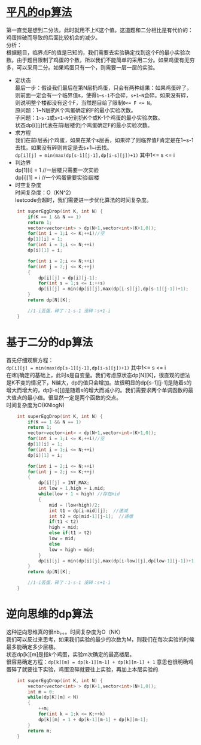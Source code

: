 # [平凡的dp算法](https://leetcode-cn.com/problems/super-egg-drop/)
第一直觉是想到二分法，此时就用不上K这个值。这道题和二分相比是有代价的：鸡蛋摔破而导致的后面比较机会的减少。   
分析：   
根据题目，临界点F的值是已知的，我们需要去实验确定找到这个F的最小实验次数。由于题目限制了鸡蛋的个数，所以我们不能简单的采用二分。如果鸡蛋有无穷多，可以采用二分。如果鸡蛋只有一个，则需要一层一层的实验。   
* 定状态   
最后一步：假设我们最后在第N层扔鸡蛋，只会有两种结果：如果鸡蛋碎了，则前面一定会有一个临界值s，使得`1~s-1`不会碎，`s+1~N`会碎。如果没有碎，则说明整个楼都没有这个F，当然题目给了限制`0<= F <= N`。    
原问题：1~N层扔K个鸡蛋确定的F的最小实验次数。   
子问题：`1~s-1`或`s+1~N`分别扔K个或K-1个鸡蛋的最小实验次数。   
状态dp[i][j]代表在前i层楼仍j个鸡蛋确定F的最小实验次数。   
* 求方程  
我们在前i层丢j个鸡蛋，如果在某个s层丢，如果碎了则临界值F肯定是在1~s-1去找，如果没有碎则肯定是去s+1~i去找。   
`dp[i][j] = min(max(dp[s-1][j-1],dp[i-s][j])+1)`  其中1<= s <= i
* 判边界   
dp[1][i] = 1 //一层楼只需要一次实验     
dp[i][1] = i //一个鸡蛋需要实验i层楼  
* 时空复杂度   
时间复杂度：O（KN^2）  
leetcode会超时，我们需要进一步优化算法的时间复杂度。    
```cpp
    int superEggDrop(int K, int N) {
        if(K == 1 && N == 1)
        return 1;
        vector<vector<int> > dp(N+1,vector<int>(K+1,0));
        for(int i = 1;i <= K;++i)//空
        dp[1][i] = 1;
        for(int i = 1;i <= N;++i)
        dp[i][1] = i;

        for(int i = 2;i <= N;++i)
        for(int j = 2;j <= K;++j)
        {
            dp[i][j] = dp[i][j-1];
            for(int s = 1;s <= i;++s)
            dp[i][j] = min(dp[i][j],max(dp[i-s][j],dp[s-1][j-1])+1);            
        }
        return dp[N][K];

        //1-i丢蛋，碎了：1-s-1 没碎：s+1-i
    }
```
# 基于二分的dp算法
首先仔细观察方程：   
`dp[i][j] = min(max(dp[s-1][j-1],dp[i-s][j])+1)`  其中1<= s <= i    
在i和j确定的基础上，此时s是自变量。我们考虑原状态dp[N][K]，很直观的想法是K不变的情况下，N越大，dp的值只会增加。故很明显的dp[s-1][j-1]是随着s的增大而增大的，dp[i-s][j]是随着s的增大而减小的。我们需要求两个单调函数的最大值点的最小值。很显然一定是两个函数的交点。   
时间复杂度为O(KNlogN)
```cpp
    int superEggDrop(int K, int N) {
        if(K == 1 && N == 1)
        return 1;
        vector<vector<int> > dp(N+1,vector<int>(K+1,0));
        for(int i = 1;i <= K;++i)//空
        dp[1][i] = 1;
        for(int i = 1;i <= N;++i)
        dp[i][1] = i;

        for(int i = 2;i <= N;++i)
        for(int j = 2;j <= K;++j)
        {
            dp[i][j] = INT_MAX;
            int low = 1,high = i,mid;
            while(low + 1 < high) //存在mid
            {
                mid = (low+high)/2;
                int t1 = dp[i-mid][j];  //递减
                int t2 = dp[mid-1][j-1];  //递增
                if(t1 < t2)
                high = mid;
                else if(t1 > t2)
                low = mid;
                else
                low = high = mid; 
            }
            dp[i][j] = min(dp[i][j],max(dp[i-low][j],dp[low-1][j-1])+1);            
        }
        return dp[N][K];

        //1-i丢蛋，碎了：1-s-1 没碎：s+1-i
    }
```
# 逆向思维的dp算法
这种逆向思维真的很nb。。。时间复杂度为O（NK）   
我们可以反过来思考，如果我们实验的最少的次数为M，则我们在每次实验的时候最多能确定多少层楼。   
状态dp[k][m]是指k个鸡蛋，实验m次确定的最高楼层。   
很容易确定方程：`dp[k][m] = dp[k-1][m-1] + dp[k][m-1] + 1` 意思也很明确鸡蛋碎了就要往下实验，鸡蛋没碎就要往上实验，再加上本层实验的.  
```cpp
    int superEggDrop(int K, int N) {
        vector<vector<int> > dp(K+1,vector<int>(N+1,0));
        int m = 0;
        while(dp[K][m] < N)
        {
            ++m;
            for(int k = 1;k <= K;++k)
            dp[k][m] = 1 + dp[k-1][m-1] + dp[k][m-1];
        }
        return m;
    }
 ```


